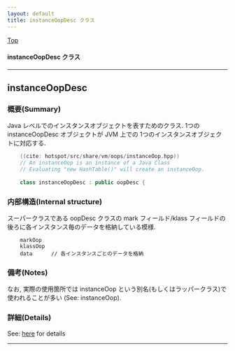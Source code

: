 ```yaml
---
layout: default
title: instanceOopDesc クラス 
---
```

[Top](../index.html)

#### instanceOopDesc クラス 



---
## <a name="noeRe4yZr4" id="noeRe4yZr4">instanceOopDesc</a>

### 概要(Summary)
Java レベルでのインスタンスオブジェクトを表すためのクラス.
1つの instanceOopDesc オブジェクトが JVM 上での 1つのインスタンスオブジェクトに対応する.


```cpp
    ((cite: hotspot/src/share/vm/oops/instanceOop.hpp))
    // An instanceOop is an instance of a Java Class
    // Evaluating "new HashTable()" will create an instanceOop.
    
    class instanceOopDesc : public oopDesc {
```

### 内部構造(Internal structure)
スーパークラスである oopDesc クラスの mark フィールド/klass フィールドの後ろに各インスタンス毎のデータを格納している模様.

        markOop
        klassOop
        data      // 各インスタンスごとのデータを格納

### 備考(Notes)
なお, 実際の使用箇所では instanceOop という別名(もしくはラッパークラス)で使われることが多い (See: instanceOop).




### 詳細(Details)
See: [here](../doxygen/classinstanceOopDesc.html) for details

---
